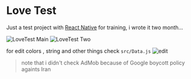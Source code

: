 Love Test
=
Just a test project with [React Native](https://facebook.github.io/react-native/) for training, i wrote it two month...

![LoveTest Main](https://raw.githubusercontent.com/LoveTest/master/screenshots/1.png)
![LoveTest Two](https://raw.githubusercontent.com/LoveTest/master/screenshots/2.png)


for edit colors , string and other things check `src/Data.js`
![edit](https://raw.githubusercontent.com/LoveTest/master/screenshots/edit.png)

> note that i didn't check AdMob because of Google boycott policy againts Iran